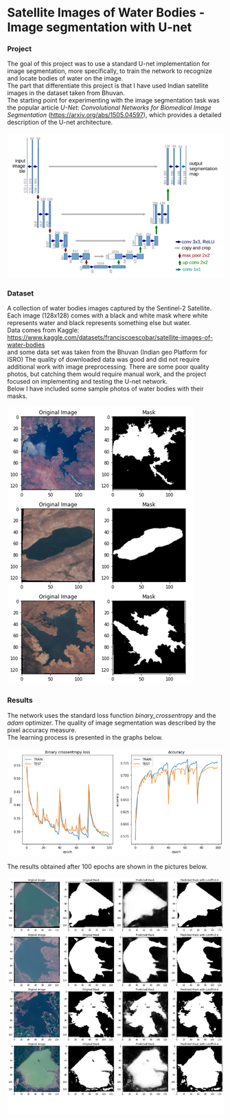 # Satellite Images of Water Bodies - Image segmentation with U-net

### Project
The goal of this project was to use a standard U-net implementation for image segmentation, more specifically, to train the network to recognize and locate bodies of water on the image.<br>
The part that differentiate this project is that I have used Indian satellite images in the dataset taken from Bhuvan.<br>
The starting point for experimenting with the image segmentation task was the popular article _U-Net: Convolutional Networks for Biomedical Image Segmentation_ (https://arxiv.org/abs/1505.04597), which provides a detailed description of the U-net architecture.<br>
<br>![unet](img/unet.png)


### Dataset
A collection of water bodies images captured by the Sentinel-2 Satellite. Each image (128x128) comes with a black and white mask where white represents water and black represents something else but water.<br>
Data comes from Kaggle: https://www.kaggle.com/datasets/franciscoescobar/satellite-images-of-water-bodies <br> and some data set was taken from the Bhuvan (Indian geo Platform for ISRO)
The quality of downloaded data was good and did not require additional work with image preprocessing. There are some poor quality photos, but catching them would require manual work, and the project focused on implementing and testing the U-net network.<br>
Below I have included some sample photos of water bodies with their masks.<br>
<br>![dataset_exmpl](img/dataset_exmpl.png)

### Results
The network uses the standard loss function _binary_crossentropy_ and the _adam_ optimizer. The quality of image segmentation was described by the pixel accuracy measure.<br>
The learning process is presented in the graphs below.<br>
<br>![history](img/history.png)

The results obtained after 100 epochs are shown in the pictures below.<br>
<br>![results](img/results.png)

